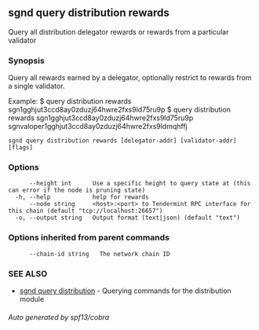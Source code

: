 ## sgnd query distribution rewards

Query all distribution delegator rewards or rewards from a particular validator

### Synopsis

Query all rewards earned by a delegator, optionally restrict to rewards from a single validator.

Example:
$ <appd> query distribution rewards sgn1gghjut3ccd8ay0zduzj64hwre2fxs9ld75ru9p
$ <appd> query distribution rewards sgn1gghjut3ccd8ay0zduzj64hwre2fxs9ld75ru9p sgnvaloper1gghjut3ccd8ay0zduzj64hwre2fxs9ldmqhffj

```
sgnd query distribution rewards [delegator-addr] [validator-addr] [flags]
```

### Options

```
      --height int      Use a specific height to query state at (this can error if the node is pruning state)
  -h, --help            help for rewards
      --node string     <host>:<port> to Tendermint RPC interface for this chain (default "tcp://localhost:26657")
  -o, --output string   Output format (text|json) (default "text")
```

### Options inherited from parent commands

```
      --chain-id string   The network chain ID
```

### SEE ALSO

* [sgnd query distribution](sgnd_query_distribution.md)	 - Querying commands for the distribution module

###### Auto generated by spf13/cobra
